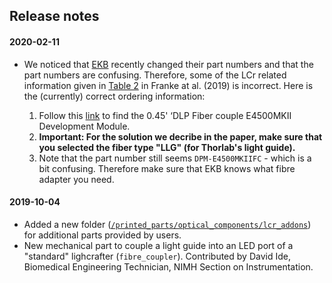 ## Release notes

#### 2020-02-11
- We noticed that [EKB](https://www.ekbtechnologies.com/) recently changed their part numbers and that the part numbers are confusing. Therefore, some of the LCr related information given in [Table 2](https://elifesciences.org/articles/48779#table2) in Franke at al. (2019) is incorrect. Here is the (currently) correct ordering information:

    1. Follow this [link](https://www.ekbtechnologies.com/e-store/dlp-lightcrafter-e4500-mkii-fiber-couple?c=5cb86ca038d9a) to        find the 0.45' ‘DLP Fiber couple E4500MKII Development Module.
    2. **Important: For the solution we decribe in the paper, make sure that you selected the fiber type "LLG" (for Thorlab's light guide).**
    3. Note that the part number still seems `DPM-E4500MKIIFC` - which is a bit confusing. Therefore make sure that EKB knows what fibre adapter you need.

#### 2019-10-04
- Added a new folder ([`/printed_parts/optical_components/lcr_addons`](https://github.com/eulerlab/open-visual-stimulator/tree/master/printed_parts/optical_components/lcr_addons)) for additional parts provided by users.
- New mechanical part to couple a light guide into an LED port of a "standard" lighcrafter (`fibre_coupler`). Contributed by David Ide, Biomedical Engineering Technician, NIMH Section on Instrumentation. 

